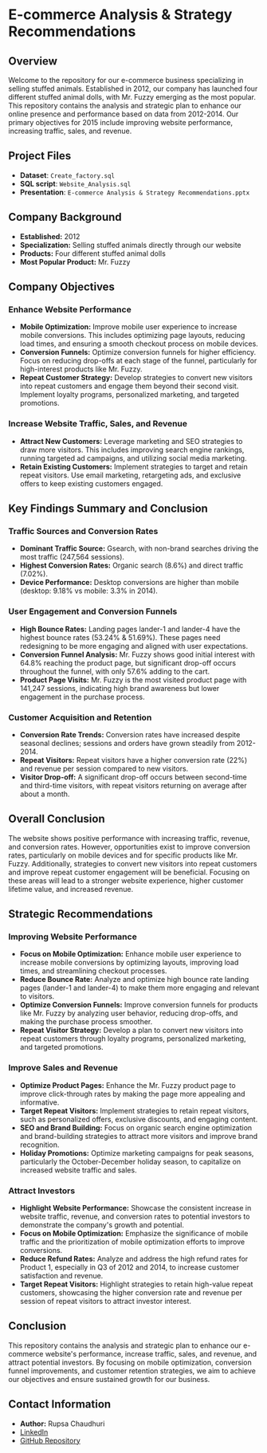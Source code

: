 # E-commerce Analysis & Strategy Recommendations
## Overview
Welcome to the repository for our e-commerce business specializing in selling stuffed animals. Established in 2012, our company has launched four different stuffed animal dolls, with Mr. Fuzzy emerging as the most popular. This repository contains the analysis and strategic plan to enhance our online presence and performance based on data from 2012-2014. Our primary objectives for 2015 include improving website performance, increasing traffic, sales, and revenue.

## Project Files
- **Dataset**: `Create_factory.sql`
- **SQL script**: `Website_Analysis.sql`
- **Presentation**: `E-commerce Analysis & Strategy Recommendations.pptx`
  
## Company Background
- **Established:** 2012
- **Specialization:** Selling stuffed animals directly through our website
- **Products:** Four different stuffed animal dolls
- **Most Popular Product:** Mr. Fuzzy
  
## Company Objectives
### Enhance Website Performance
- **Mobile Optimization:** Improve mobile user experience to increase mobile conversions. This includes optimizing page layouts, reducing load times, and ensuring a smooth checkout process on mobile devices.
- **Conversion Funnels:** Optimize conversion funnels for higher efficiency. Focus on reducing drop-offs at each stage of the funnel, particularly for high-interest products like Mr. Fuzzy.
- **Repeat Customer Strategy:** Develop strategies to convert new visitors into repeat customers and engage them beyond their second visit. Implement loyalty programs, personalized marketing, and targeted promotions.
### Increase Website Traffic, Sales, and Revenue
- **Attract New Customers:** Leverage marketing and SEO strategies to draw more visitors. This includes improving search engine rankings, running targeted ad campaigns, and utilizing social media marketing.
- **Retain Existing Customers:** Implement strategies to target and retain repeat visitors. Use email marketing, retargeting ads, and exclusive offers to keep existing customers engaged.
  
## Key Findings Summary and Conclusion
### Traffic Sources and Conversion Rates
- **Dominant Traffic Source:** Gsearch, with non-brand searches driving the most traffic (247,564 sessions).
- **Highest Conversion Rates:** Organic search (8.6%) and direct traffic (7.02%).
- **Device Performance:** Desktop conversions are higher than mobile (desktop: 9.18% vs mobile: 3.3% in 2014).
### User Engagement and Conversion Funnels
- **High Bounce Rates:** Landing pages lander-1 and lander-4 have the highest bounce rates (53.24% & 51.69%). These pages need redesigning to be more engaging and aligned with user expectations.
- **Conversion Funnel Analysis:** Mr. Fuzzy shows good initial interest with 64.8% reaching the product page, but significant drop-off occurs throughout the funnel, with only 57.6% adding to the cart.
- **Product Page Visits:** Mr. Fuzzy is the most visited product page with 141,247 sessions, indicating high brand awareness but lower engagement in the purchase process.
### Customer Acquisition and Retention
- **Conversion Rate Trends:** Conversion rates have increased despite seasonal declines; sessions and orders have grown steadily from 2012-2014.
- **Repeat Visitors:** Repeat visitors have a higher conversion rate (22%) and revenue per session compared to new visitors.
- **Visitor Drop-off:** A significant drop-off occurs between second-time and third-time visitors, with repeat visitors returning on average after about a month.
## Overall Conclusion
The website shows positive performance with increasing traffic, revenue, and conversion rates. However, opportunities exist to improve conversion rates, particularly on mobile devices and for specific products like Mr. Fuzzy. Additionally, strategies to convert new visitors into repeat customers and improve repeat customer engagement will be beneficial. Focusing on these areas will lead to a stronger website experience, higher customer lifetime value, and increased revenue.

## Strategic Recommendations
### Improving Website Performance
- **Focus on Mobile Optimization:** Enhance mobile user experience to increase mobile conversions by optimizing layouts, improving load times, and streamlining checkout processes.
- **Reduce Bounce Rate:** Analyze and optimize high bounce rate landing pages (lander-1 and lander-4) to make them more engaging and relevant to visitors.
- **Optimize Conversion Funnels:** Improve conversion funnels for products like Mr. Fuzzy by analyzing user behavior, reducing drop-offs, and making the purchase process smoother.
- **Repeat Visitor Strategy:** Develop a plan to convert new visitors into repeat customers through loyalty programs, personalized marketing, and targeted promotions.
### Improve Sales and Revenue
- **Optimize Product Pages:** Enhance the Mr. Fuzzy product page to improve click-through rates by making the page more appealing and informative.
- **Target Repeat Visitors:** Implement strategies to retain repeat visitors, such as personalized offers, exclusive discounts, and engaging content.
- **SEO and Brand Building:** Focus on organic search engine optimization and brand-building strategies to attract more visitors and improve brand recognition.
- **Holiday Promotions:** Optimize marketing campaigns for peak seasons, particularly the October-December holiday season, to capitalize on increased website traffic and sales.
### Attract Investors
- **Highlight Website Performance:** Showcase the consistent increase in website traffic, revenue, and conversion rates to potential investors to demonstrate the company's growth and potential.
- **Focus on Mobile Optimization:** Emphasize the significance of mobile traffic and the prioritization of mobile optimization efforts to improve conversions.
- **Reduce Refund Rates:** Analyze and address the high refund rates for Product 1, especially in Q3 of 2012 and 2014, to increase customer satisfaction and revenue.
- **Target Repeat Visitors:** Highlight strategies to retain high-value repeat customers, showcasing the higher conversion rate and revenue per session of repeat visitors to attract investor interest.
## Conclusion
This repository contains the analysis and strategic plan to enhance our e-commerce website's performance, increase traffic, sales, and revenue, and attract potential investors. By focusing on mobile optimization, conversion funnel improvements, and customer retention strategies, we aim to achieve our objectives and ensure sustained growth for our business.
## Contact Information
- **Author:** Rupsa Chaudhuri
- [LinkedIn](https://www.linkedin.com/in/rupsa-chaudhuri/)
- [GitHub Repository](https://github.com/rupsa723?tab=repositories)


